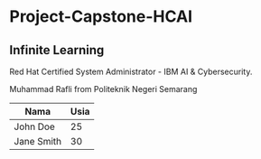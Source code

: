 # Project-Capstone-HCAI

## Infinite Learning ##

Red Hat Certified System Administrator - IBM AI &amp; Cybersecurity. 

Muhammad Rafli from Politeknik Negeri Semarang

| Nama      | Usia |
| --------- | ---- |
| John Doe  | 25   |
| Jane Smith| 30   |
